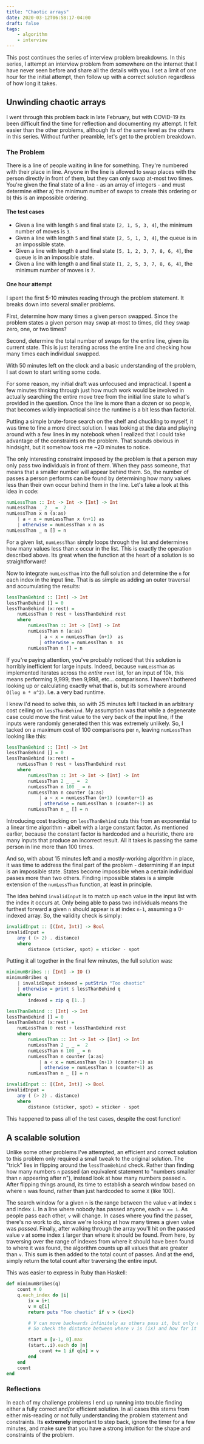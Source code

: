 ```yaml
---
title: "Chaotic arrays"
date: 2020-03-12T06:58:17-04:00
draft: false
tags:
    - algorithm
    - interview
---
```


This post continues the series of interview problem breakdowns.
In this series, I attempt an interview problem from somewhere on the internet that I have never seen before and share all the details with you.
I set a limit of one hour for the initial attempt, then follow up with a correct solution regardless of how long it takes.

## Unwinding chaotic arrays

I went through this problem back in late February, but with COVID-19 its been difficult find the time for reflection and documenting my attempt.
It felt easier than the other problems, although its of the same level as the others in this series.
Without further preamble, let's get to the problem breakdown.

### The Problem

There is a line of people waiting in line for something.
They're numbered with their place in line.
Anyone in the line is allowed to swap places with the person directly in front of them, but they can only swap at-most two times.
You're given the final state of a line - as an array of integers - and must determine either a) the minimum number of swaps to create this ordering or b) this is an impossible ordering.

#### The test cases

- Given a line with length `5` and final state `[2, 1, 5, 3, 4]`, the minimum number of moves is `3`.
- Given a line with length `5` and final state `[2, 5, 1, 3, 4]`, the queue is in an impossible state.
- Given a line with length `8` and final state `[5, 1, 2, 3, 7, 8, 6, 4]`, the queue is in an impossible state.
- Given a line with length `8` and final state `[1, 2, 5, 3, 7, 8, 6, 4]`, the minimum number of moves is `7`.

#### One hour attempt

I spent the first 5-10 minutes reading through the problem statement.
It breaks down into several smaller problems.

First, determine how many times a given person swapped.
Since the problem states a given person may swap at-most to times, did they swap zero, one, or two times?

Second, determine the total number of swaps for the entire line, given its current state.
This is just iterating across the entire line and checking how many times each individual swapped.

With 50 minutes left on the clock and a basic understanding of the problem, I sat down to start writing some code.

For some reason, my initial draft was unfocused and impractical.
I spent a few minutes thinking through just how much work would be involved in actually searching the entire move tree from the initial line state to what's provided in the question.
Once the line is more than a dozen or so people, that becomes wildly impractical since the runtime is a bit less than factorial.

Putting a simple brute-force search on the shelf and chuckling to myself, it was time to fine a more direct solution.
I was looking at the data and playing around with a few lines in my notebook when I realized that I could take advantage of the constraints on the problem.
That sounds obvious in hindsight, but it somehow took me ~20 minutes to notice.

The only interesting constraint imposed by the problem is that a person may only pass two individuals in front of them.
When they pass someone, that means that a smaller number will appear behind them.
So, the number of passes a person performs can be found by determining how many values less than their own occur behind them in the line.
Let's take a look at this idea in code:

``` haskell
numLessThan :: Int -> Int -> [Int] -> Int
numLessThan _ 2 _ =  2
numLessThan x n (a:as)
    | a < x = numLessThan x (n+1) as
    | otherwise = numLessThan x n as
numLessThan _ n [] = n
```
For a given list, `numLessThan` simply loops through the list and determines how many values less than `x` occur in the list.
This is exactly the operation described above.
Its great when the function at the heart of a solution is so straightforward!

Now to integrate `numLessThan` into the full solution and determine the `n` for each index in the input line.
That is as simple as adding an outer traversal and accumulating the results:

``` haskell
lessThanBehind :: [Int] -> Int
lessThanBehind [] = 0
lessThanBehind (x:rest) =
    numLessThan 0 rest + lessThanBehind rest
    where
        numLessThan :: Int -> [Int] -> Int
        numLessThan n (a:as)
            | a < x = numLessThan (n+1)  as
            | otherwise = numLessThan n  as
        numLessThan n [] = n
```
If you're paying attention, you've probably noticed that this solution is horribly inefficient for large inputs.
Indeed, because `numLessThan` as implemented iterates across the *entire* `rest` list, for an input of 10k, this means performing 9,999, then 9,998, etc... comparisons.
I haven't bothered looking up or calculating exactly what that is, but its somewhere around `O(log n * n^2)`.
I.e. a very bad runtime.

I knew I'd need to solve this, so with 25 minutes left I tacked in an arbitrary cost ceiling on `lessThanBehind`.
My assumption was that while a degenerate case could move the first value to the very back of the input line, if the inputs were randomly generated then this was extremely unlikely.
So, I tacked on a maximum cost of 100 comparisons per `n`, leaving `numLessThan` looking like this:
```haskell
lessThanBehind :: [Int] -> Int
lessThanBehind [] = 0
lessThanBehind (x:rest) =
    numLessThan 0 rest + lessThanBehind rest
    where
        numLessThan :: Int -> Int -> [Int] -> Int
        numLessThan 2 _ _ =  2
        numLessThan n 100 _ = n
        numLessThan n counter (a:as)
            | a < x = numLessThan (n+1) (counter+1) as
            | otherwise = numLessThan n (counter+1) as
        numLessThan n _ [] = n
```
Introducing cost tracking on `lessThanBehind` cuts this from an exponential to a linear time algorithm - albeit with a large constant factor.
As mentioned earlier, because the constant factor is hardcoded and a heuristic, there are many inputs that produce an incorrect result.
All it takes is passing the same person in line more than 100 times.

And so, with about 15 minutes left and a mostly-working algorithm in place, it was time to address the final part of the problem - determining if an input is an impossible state.
States become impossible when a certain individual passes more than two others.
Finding impossible states is a simple extension of the `numLessThan` function, at least in principle.

The idea behind `invalidInput` is to match up each value in the input list with the index it occurs at.
Only being able to pass two individuals means the furthest forward a given `n` should appear is at index `n-1`, assuming a 0-indexed array.
So, the validity check is simply:
```haskell
invalidInput :: [(Int, Int)] -> Bool
invalidInput =
    any ( (> 2) . distance)
    where
        distance (sticker, spot) = sticker - spot
```

Putting it all together in the final few minutes, the full solution was:
```haskell
minimumBribes :: [Int] -> IO ()
minimumBribes q
    | invalidInput indexed = putStrLn "Too chaotic"
    | otherwise = print $ lessThanBehind q
    where
        indexed = zip q [1..]

lessThanBehind :: [Int] -> Int
lessThanBehind [] = 0
lessThanBehind (x:rest) =
    numLessThan 0 rest + lessThanBehind rest
    where
        numLessThan :: Int -> Int -> [Int] -> Int
        numLessThan 2 _ _ =  2
        numLessThan n 100 _ = n
        numLessThan n counter (a:as)
            | a < x = numLessThan (n+1) (counter+1) as
            | otherwise = numLessThan n (counter+1) as
        numLessThan n _ [] = n

invalidInput :: [(Int, Int)] -> Bool
invalidInput =
    any ( (> 2) . distance)
    where
        distance (sticker, spot) = sticker - spot
```
This happened to pass all of the test cases, despite the cost function!

## A scalable solution

Unlike some other problems I've attempted, an efficient and correct solution to this problem only required a small tweak to the original solution.
The "trick" lies in flipping around the `lessThanBehind` check.
Rather than finding how many numbers `n` passed (an equivalent statement to "numbers smaller than `n` appearing after n"), instead look at how many numbers passed `n`.
After flipping things around, its time to establish a search window based on where `n` was found, rather than just hardcoded to some `X` (like 100).

The search window for a given `n` is the range between the value `v` at index `i` and index `i`.
In a line where nobody has passed anyone, each `v == i`.
As people pass each other, `v` will change.
In cases where you find the passer, there's no work to do, since we're looking at how many times a given value was *passed*.
Finally, after walking through the array you'll hit on the passed value `v` at some index `i` larger than where it should be found.
From here, by traversing over the range of indexes from where it should have been found to where it was found, the algorithm counts up all values that are greater than `v`.
This sum is then added to the total count of passes.
And at the end, simply return the total count after traversing the entire input.

This was easier to express in Ruby than Haskell:
```ruby
def minimumBribes(q)
    count = 0
    q.each_index do |i|
        ix = i+1
        v = q[i]
        return puts "Too chaotic" if v > (ix+2)

        # V can move backwards infinitely as others pass it, but only ever forwards twice
        # So check the distance between where v is (ix) and how far it could have been.

        start = [v-1, 0].max
        (start..i).each do |n|
            count += 1 if q[n] > v
        end
    end
    count
end
```

### Reflections

In each of my challenge problems I end up running into trouble finding either a fully correct and/or efficient solution.
In all cases this stems from either mis-reading or not fully understanding the problem statement and constraints.
Its **extremely** important to step back, ignore the timer for a few minutes, and make sure that you have a strong intuition for the shape and constraints of the problem.
